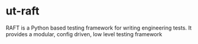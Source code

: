 # ut-raft
RAFT is a Python based testing framework for writing engineering tests. It provides a modular, config driven, low level testing framework
